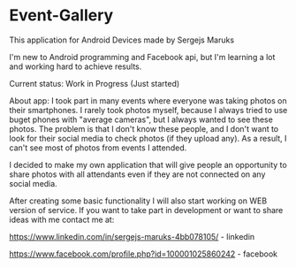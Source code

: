 # Event-Gallery
This application for Android Devices made by Sergejs Maruks

I'm new to Android programming and Facebook api, but I'm learning a lot and working hard to achieve results.

Current status: Work in Progress (Just started)

About app: I took part in many events where everyone was taking photos on their smartphones.
I rarely took photos myself, because I always tried to use buget phones with "average cameras", but I always wanted to see these photos.
The problem is that I don't know these people, and I don't want to look for their social media to check photos (if they upload any). 
As a result, I can't see most of photos from events I attended.

I decided to make my own application that will give people an opportunity to share photos with all attendants even if they are not connected on any social media.


After creating some basic functionality I will also start working on WEB version of service. 
If you want to take part in development or want to share ideas with me contact me at:

https://www.linkedin.com/in/sergejs-maruks-4bb078105/ - linkedin

https://www.facebook.com/profile.php?id=100001025860242 - facebook
